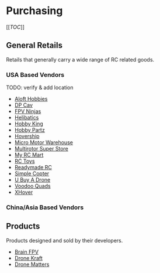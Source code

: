 # Purchasing
[[_TOC_]]

## General Retails

Retails that generally carry a wide range of RC related goods.

### USA Based Vendors

TODO: verify & add location

* [Aloft Hobbies](http://www.alofthobbies.com/)
* [DP Cav](https://www.dpcav.com/xcart/home.php)
* [FPV Ninjas](http://www.fpvninjas.com/)
* [Helibatics](http://www.helibatics.com/)
* [Hobby King](http://www.hobbyking.com)
* [Hobby Partz](http://www.hobbypartz.com/)
* [Hovership](http://shop.hovership.com/)
* [Micro Motor Warehouse](http://micro-motor-warehouse.com/)
* [Multirotor Super Store](http://www.multirotorsuperstore.com/)
* [My RC Mart](http://www.myrcmart.com/index.php)
* [RC Toys](http://www.rctoys.com/)
* [Readymade RC](http://www.readymaderc.com/store)
* [Simple Copter](http://www.simplecopter.com/)
* [U Buy A Drone](http://ubuyadrone.com/)
* [Voodoo Quads](http://www.voodooquads.com/)
* [XHover](http://xhover.com/)

### China/Asia Based Vendors

## Products

Products designed and sold by their developers.

* [Brain FPV](https://www.brainfpv.com/)
* [Drone Kraft](http://www.dronekraft.io/)
* [Drone Matters](http://www.dronematters.com/)